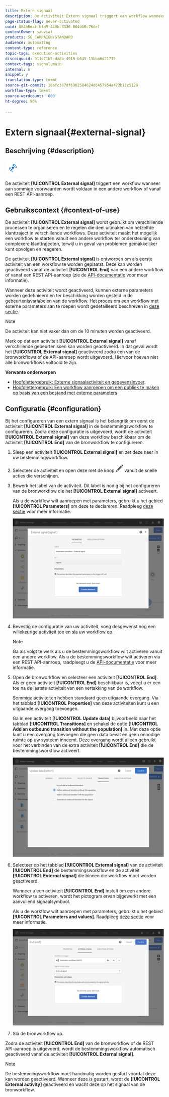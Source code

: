 ```yaml
---
title: Extern signaal
description: De activiteit Extern signaal triggert een workflow wanneer aan sommige voorwaarden wordt voldaan in een andere workflow.
page-status-flag: never-activated
uuid: 884b6daf-bfd9-440b-8336-004b80c76def
contentOwner: sauviat
products: SG_CAMPAIGN/STANDARD
audience: automating
content-type: reference
topic-tags: execution-activities
discoiquuid: 911c71b5-da8b-4916-b645-13bba6d21715
context-tags: signal,main
internal: n
snippet: y
translation-type: tm+mt
source-git-commit: 16afc307df6902584624d6457954a472b11c5129
workflow-type: tm+mt
source-wordcount: '600'
ht-degree: 96%

---
```



# Extern signaal{#external-signal}

## Beschrijving {#description}

![](assets/signal.png)

De activiteit **[!UICONTROL External signal]** triggert een workflow wanneer aan sommige voorwaarden wordt voldaan in een andere workflow of vanaf een REST API-aanroep.

## Gebruikscontext {#context-of-use}

De activiteit **[!UICONTROL External signal]** wordt gebruikt om verschillende processen te organiseren en te regelen die deel uitmaken van hetzelfde klanttraject in verschillende workflows. Deze activiteit maakt het mogelijk een workflow te starten vanuit een andere workflow ter ondersteuning van complexere klanttrajecten, terwijl u in geval van problemen gemakkelijker kunt opvolgen en reageren.

De activiteit **[!UICONTROL External signal]** is ontworpen om als eerste activiteit van een workflow te worden geplaatst. Deze kan worden geactiveerd vanaf de activiteit **[!UICONTROL End]** van een andere workflow of vanaf een REST API-aanroep (zie de [API-documentatie](../../api/using/triggering-a-signal-activity.md) voor meer informatie).

Wanneer deze activiteit wordt geactiveerd, kunnen externe parameters worden gedefinieerd en ter beschikking worden gesteld in de gebeurtenisvariabelen van de workflow. Het proces om een workflow met externe parameters aan te roepen wordt gedetailleerd beschreven in [deze sectie](../../automating/using/calling-a-workflow-with-external-parameters.md).

>[!NOTE]
>
>De activiteit kan niet vaker dan om de 10 minuten worden geactiveerd.

Merk op dat een activiteit **[!UICONTROL External signal]** vanaf verschillende gebeurtenissen kan worden geactiveerd. In dat geval wordt het **[!UICONTROL External signal]** geactiveerd zodra een van de bronworkflows of de API-aanroep wordt uitgevoerd. Hiervoor hoeven niet alle bronworkflows voltooid te zijn.

**Verwante onderwerpen**

* [Hoofdlettergebruik: Externe signaalactiviteit en gegevensinvoer](../../automating/using/external-signal-data-import.md).
* [Hoofdlettergebruik: Een workflow aanroepen om een publiek te maken op basis van een bestand met externe parameters](../../automating/using/calling-a-workflow-with-external-parameters.md#use-case)

## Configuratie {#configuration}

Bij het configureren van een extern signaal is het belangrijk om eerst de activiteit **[!UICONTROL External signal]** in de bestemmingsworkflow te configureren. Zodra deze configuratie is uitgevoerd, wordt de activiteit **[!UICONTROL External signal]** van deze workflow beschikbaar om de activiteit **[!UICONTROL End]** van de bronworkflow te configureren.

1. Sleep een activiteit **[!UICONTROL External signal]** en zet deze neer in uw bestemmingsworkflow.
1. Selecteer de activiteit en open deze met de knop ![](assets/edit_darkgrey-24px.png) vanuit de snelle acties die verschijnen.
1. Bewerk het label van de activiteit. Dit label is nodig bij het configureren van de bronworkflow die het **[!UICONTROL External signal]** activeert.

   Als u de workflow wilt aanroepen met parameters, gebruikt u het gebied **[!UICONTROL Parameters]** om deze te declareren. Raadpleeg [deze sectie](../../automating/using/calling-a-workflow-with-external-parameters.md#declaring-the-parameters-in-the-external-signal-activity) voor meer informatie.

   ![](assets/external_signal_configuration.png)

1. Bevestig de configuratie van uw activiteit, voeg desgewenst nog een willekeurige activiteit toe en sla uw workflow op.

   >[!NOTE]
   >
   >Ga als volgt te werk als u de bestemmingsworkflow wilt activeren vanuit een andere workflow. Als u de bestemmingsworkflow wilt activeren via een REST API-aanroep, raadpleegt u de [API-documentatie](../../api/using/triggering-a-signal-activity.md) voor meer informatie.

1. Open de bronworkflow en selecteer een activiteit **[!UICONTROL End]**. Als er geen activiteit **[!UICONTROL End]** beschikbaar is, voegt u er een toe na de laatste activiteit van een vertakking van de workflow.

   Sommige activiteiten hebben standaard geen uitgaande overgang. Via het tabblad **[!UICONTROL Properties]** van deze activiteiten kunt u een uitgaande overgang toevoegen.

   Ga in een activiteit **[!UICONTROL Update data]** bijvoorbeeld naar het tabblad **[!UICONTROL Transitions]** en schakel de optie **[!UICONTROL Add an outbound transition without the population]** in. Met deze optie kunt u een overgang toevoegen die geen data bevat en geen onnodige ruimte op uw systeem inneemt. Deze overgang wordt alleen gebruikt voor het verbinden van de extra activiteit **[!UICONTROL End]** die de bestemmingsworkflow activeert.

   ![](assets/external_signal_empty_transition.png)

1. Selecteer op het tabblad **[!UICONTROL External signal]** van de activiteit **[!UICONTROL End]** de bestemmingsworkflow en de activiteit **[!UICONTROL External signal]** die binnen die workflow moet worden geactiveerd.

   Wanneer u een activiteit **[!UICONTROL End]** instelt om een andere workflow te activeren, wordt het pictogram ervan bijgewerkt met een aanvullend signaalsymbool.

   Als u de workflow wilt aanroepen met parameters, gebruikt u het gebied **[!UICONTROL Parameters and values]**. Raadpleeg [deze sectie](../../automating/using/calling-a-workflow-with-external-parameters.md#defining-the-parameters-when-calling-the-workflow) voor meer informatie.

   ![](assets/external_signal_end.png)

1. Sla de bronworkflow op.

Zodra de activiteit **[!UICONTROL End]** van de bronworkflow of de REST API-aanroep is uitgevoerd, wordt de bestemmingsworkflow automatisch geactiveerd vanaf de activiteit **[!UICONTROL External signal]**.

>[!NOTE]
>
>De bestemmingsworkflow moet handmatig worden gestart voordat deze kan worden geactiveerd. Wanneer deze is gestart, wordt de **[!UICONTROL External activity]** geactiveerd en wacht deze op het signaal van de bronworkflow.

